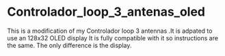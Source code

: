 # Controlador_loop_3_antenas_oled
This is a modification of my Controlador loop 3 antennas .It is adpated to use an 128x32 OLED display
It is fully compatible with it so instructions are the same. 
The only difference is the display.
